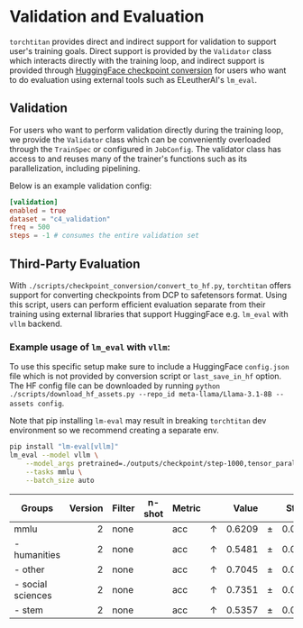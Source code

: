 # Validation and Evaluation

`torchtitan` provides direct and indirect support for validation to support user's training goals. Direct support is provided by the `Validator` class which interacts directly with the training loop, and indirect support is provided through [HuggingFace checkpoint conversion](https://github.com/pytorch/torchtitan/blob/main/docs/checkpoint.md#huggingface) for users who want to do evaluation using external tools such as ELeutherAI's `lm_eval`.

## Validation
For users who want to perform validation directly during the training loop, we provide the `Validator` class which can be conveniently overloaded through the `TrainSpec` or configured in `JobConfig`. The validator class has access to and reuses many of the trainer's functions such as its parallelization, including pipelining.

Below is an example validation config:

```toml
[validation]
enabled = true
dataset = "c4_validation"
freq = 500
steps = -1 # consumes the entire validation set
```

## Third-Party Evaluation
With `./scripts/checkpoint_conversion/convert_to_hf.py`, `torchtitan` offers support for converting checkpoints from DCP to safetensors format. Using this script, users can perform efficient evaluation separate from their training using external libraries that support HuggingFace e.g. `lm_eval` with `vllm` backend.

### Example usage of `lm_eval` with `vllm`:
To use this specific setup make sure to include a HuggingFace `config.json` file which is not provided by conversion script or `last_save_in_hf` option. The HF config file can be downloaded by running `python ./scripts/download_hf_assets.py --repo_id meta-llama/Llama-3.1-8B --assets config`.

Note that pip installing `lm-eval` may result in breaking `torchtitan` dev environment so we recommend creating a separate env.
```bash
pip install "lm-eval[vllm]"
lm_eval --model vllm \
    --model_args pretrained=./outputs/checkpoint/step-1000,tensor_parallel_size=8,dtype=auto,gpu_memory_utilization=0.8, \
    --tasks mmlu \
    --batch_size auto
```
|      Groups      |Version|Filter|n-shot|Metric|   |Value |   |Stderr|
|------------------|------:|------|------|------|---|-----:|---|-----:|
|mmlu              |      2|none  |      |acc   |↑  |0.6209|±  |0.0038|
| - humanities     |      2|none  |      |acc   |↑  |0.5481|±  |0.0066|
| - other          |      2|none  |      |acc   |↑  |0.7045|±  |0.0078|
| - social sciences|      2|none  |      |acc   |↑  |0.7351|±  |0.0078|
| - stem           |      2|none  |      |acc   |↑  |0.5357|±  |0.0085|
